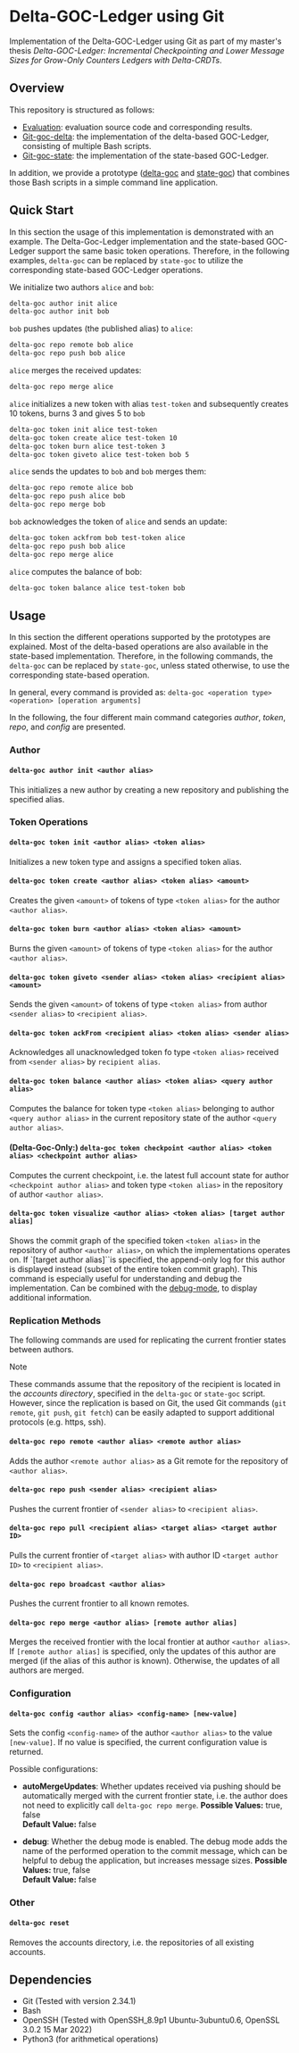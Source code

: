 # Delta-GOC-Ledger using Git

Implementation of the Delta-GOC-Ledger using Git as part of my master's thesis *Delta-GOC-Ledger: Incremental Checkpointing and Lower Message Sizes for Grow-Only Counters Ledgers with Delta-CRDTs*.

## Overview

This repository is structured as follows:

* [Evaluation](/evaluation/): evaluation source code and corresponding results.
* [Git-goc-delta](/git-goc-delta/): the implementation of the delta-based GOC-Ledger, consisting of multiple Bash scripts.
* [Git-goc-state](/git-goc-state/): the implementation of the state-based GOC-Ledger.

In addition, we provide a prototype ([delta-goc](/git-goc-delta/) and [state-goc](/git-goc-state/)) that combines those Bash scripts in a simple command line application.

## Quick Start

In this section the usage of this implementation is demonstrated with an example. The Delta-Goc-Ledger implementation and the state-based GOC-Ledger support the same basic token operations. Therefore, in the following examples, `delta-goc` can be replaced by `state-goc` to utilize the corresponding state-based GOC-Ledger operations.

We initialize two authors `alice` and `bob`:

````bash
delta-goc author init alice
delta-goc author init bob
````

`bob` pushes updates (the published alias) to `alice`:

````bash
delta-goc repo remote bob alice
delta-goc repo push bob alice
````

`alice` merges the received updates:

````bash
delta-goc repo merge alice
````

`alice` initializes a new token with alias `test-token` and subsequently creates 10 tokens, burns 3 and gives 5 to `bob`

````bash
delta-goc token init alice test-token
delta-goc token create alice test-token 10
delta-goc token burn alice test-token 3
delta-goc token giveto alice test-token bob 5
````

`alice` sends the updates to `bob` and `bob` merges them:

````bash
delta-goc repo remote alice bob
delta-goc repo push alice bob
delta-goc repo merge bob
````

`bob` acknowledges the token of `alice` and sends an update:

````bash
delta-goc token ackfrom bob test-token alice
delta-goc repo push bob alice
delta-goc repo merge alice
````

`alice` computes the balance of bob:

````bash
delta-goc token balance alice test-token bob
````

## Usage

In this section the different operations supported by the prototypes are explained. Most of the delta-based operations are also available in the state-based implementation. Therefore, in the following commands, the `delta-goc` can be replaced by `state-goc`, unless stated otherwise, to use the corresponding state-based operation.

In general, every command is provided as: ``delta-goc <operation type> <operation> [operation arguments]``

In the following, the four different main command categories *author*, *token*, *repo*, and *config* are presented.

### Author

#### `delta-goc author init <author alias>`

This initializes a new author by creating a new repository and publishing the specified alias.

### Token Operations

#### `delta-goc token init <author alias> <token alias>`

Initializes a new token type and assigns a specified token alias.

#### `delta-goc token create <author alias> <token alias> <amount>`

Creates the given `<amount>` of tokens of type `<token alias>` for the author `<author alias>`.

#### `delta-goc token burn <author alias> <token alias> <amount>`

Burns the given `<amount>` of tokens of type `<token alias>` for the author `<author alias>`.

#### `delta-goc token giveto <sender alias> <token alias> <recipient alias> <amount>`

Sends the given `<amount>` of tokens of type `<token alias>` from author `<sender alias>` to `<recipient alias>`.

#### `delta-goc token ackFrom <recipient alias> <token alias> <sender alias>`

Acknowledges all unacknowledged token fo type `<token alias>` received from `<sender alias>` by `recipient alias`.

#### `delta-goc token balance <author alias> <token alias> <query author alias>`

Computes the balance for token type `<token alias>` belonging to author `<query author alias>` in the current repository state of the author `<query author alias>`.

#### (**Delta-Goc-Only:**) `delta-goc token checkpoint <author alias> <token alias> <checkpoint author alias>`

Computes the current checkpoint, i.e. the latest full account state for author `<checkpoint author alias>` and token type `<token alias>` in the repository of author `<author alias>`.

#### `delta-goc token visualize <author alias> <token alias> [target author alias]`

Shows the commit graph of the specified token `<token alias>` in the repository of author `<author alias>`, on which the implementations operates on. If `[target author alias]``is specified, the append-only log for this author is displayed instead (subset of the entire token commit graph). This command is especially useful for understanding and debug the implementation. Can be combined with the [debug-mode](#configuration), to display additional information.

### Replication Methods

The following commands are used for replicating the current frontier states between authors.

> [!NOTE]
> These commands assume that the repository of the recipient is located in the *accounts directory*, specified in the `delta-goc` or `state-goc` script. However, since the replication is based on Git, the used Git commands (`git remote`, `git push`, `git fetch`) can be easily adapted to support additional protocols (e.g. https, ssh).

#### `delta-goc repo remote <author alias> <remote author alias>`

Adds the author `<remote author alias>` as a Git remote for the repository of `<author alias>`.

#### `delta-goc repo push <sender alias> <recipient alias>`

Pushes the current frontier of `<sender alias>` to `<recipient alias>`.

#### `delta-goc repo pull <recipient alias> <target alias> <target author ID>`

Pulls the current frontier of `<target alias>` with author ID `<target author ID>` to `<recipient alias>`.

#### `delta-goc repo broadcast <author alias>`

Pushes the current frontier to all known remotes.

#### `delta-goc repo merge <author alias> [remote author alias]`

Merges the received frontier with the local frontier at author `<author alias>`. If `[remote author alias]` is specified, only the updates of this author are merged (if the alias of this author is known). Otherwise, the updates of all authors are merged.

### Configuration

#### `delta-goc config <author alias> <config-name> [new-value]`

Sets the config `<config-name>` of the author `<author alias>` to the value `[new-value]`. If no value is specified, the current configuration value is returned.

Possible configurations:

* **autoMergeUpdates**: Whether updates received via pushing should be automatically merged with the current frontier state, i.e. the author does not need to explicitly call `delta-goc repo merge`.
  **Possible Values:** true, false  
  **Default Value:** false  

* **debug**: Whether the debug mode is enabled. The debug mode adds the name of the performed operation to the commit message, which can be helpful to debug the application, but increases message sizes.
  **Possible Values:** true, false  
  **Default Value:** false  

### Other

#### `delta-goc reset`

Removes the accounts directory, i.e. the repositories of all existing accounts.

## Dependencies

* Git (Tested with version 2.34.1)
* Bash
* OpenSSH (Tested with OpenSSH_8.9p1 Ubuntu-3ubuntu0.6, OpenSSL 3.0.2 15 Mar 2022)
* Python3 (for arithmetical operations)
